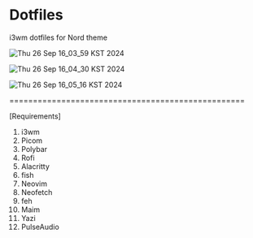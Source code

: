 # Dotfiles
i3wm dotfiles for Nord theme

![Thu 26 Sep 16_03_59 KST 2024](https://github.com/user-attachments/assets/f69ee38c-889c-418d-abb3-0c960c65eda4)

![Thu 26 Sep 16_04_30 KST 2024](https://github.com/user-attachments/assets/6f32dac9-ceab-4509-9332-c04af0435aef)

![Thu 26 Sep 16_05_16 KST 2024](https://github.com/user-attachments/assets/fc789af6-406c-4389-a823-b9f9dcf4bbf5)

==================================================

[Requirements]
1. i3wm
2. Picom
3. Polybar
4. Rofi
5. Alacritty
6. fish
7. Neovim
8. Neofetch
9. feh
10. Maim
11. Yazi
12. PulseAudio

